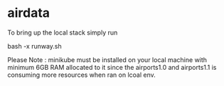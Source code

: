# airdata

To bring up the local stack simply run 

bash -x runway.sh 

Please Note : 
minikube must be installed on your local machine with minimum 6GB RAM allocated to it since the airports1.0 and airports1.1 is consuming more resources when ran on lcoal env. 
